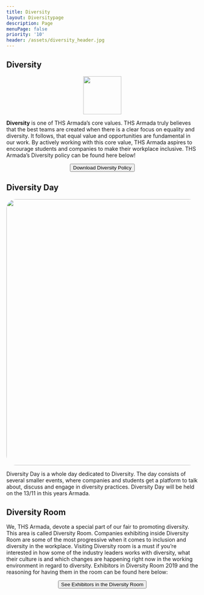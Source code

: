```yaml
---
title: Diversity
layout: Diversitypage
description: Page
menuPage: false
priority: '10'
header: /assets/diversity_header.jpg
---
```

## **Diversity**

<div  style="text-align: center !important;">
   <img src="/assets/diversity-melon-nolabel.png" height="100em" width="100em"/>
</div>

<b id="diversity-color">Diversity</b> is one of THS Armada’s core values. THS Armada truly believes that the best teams
are created when there is a clear focus on equality and diversity. It follows, that equal value and
opportunities are fundamental in our work. By actively working with this core value, THS
Armada aspires to encourage students and companies to make their workplace inclusive. THS
Armada’s Diversity policy can be found here below!

<form style="text-align:center; margin-bottom: 1em;" method="get" action="/assets/Sustainability_Diversity-Policy2.pdf">
   <button type="submit">Download Diversity Policy</button>
</form>

## **Diversity Day**

<div id="imgstuff" style="text-align: center !important;">
   <img style="border-radius: 25px;" src="/assets/diversity-day.jpg" height="700em" width="700em"/>
</div>

Diversity Day is a whole day dedicated to Diversity. The day consists of several smaller events,
where companies and students get a platform to talk about, discuss and engage in diversity
practices. Diversity Day will be held on the 13/11 in this years Armada. 

## **Diversity Room**

We, THS Armada, devote a special part of our fair to promoting diversity. This area is called
Diversity Room. Companies exhibiting inside Diversity Room are some of the most progressive
when it comes to inclusion and diversity in the workplace. Visiting Diversity room is a must if
you’re interested in how some of the industry leaders works with diversity, what their culture is
and which changes are happening right now in the working environment in regard to diversity.
Exhibitors in Diversity Room 2019 and the reasoning for having them in the room can be found
here below:

<form style="text-align:center; margin-bottom: 1em;" method="get" action="/assets/diversity_room.pdf">
   <button type="submit">See Exhibitors in the Diversity Room</button>
</form>
